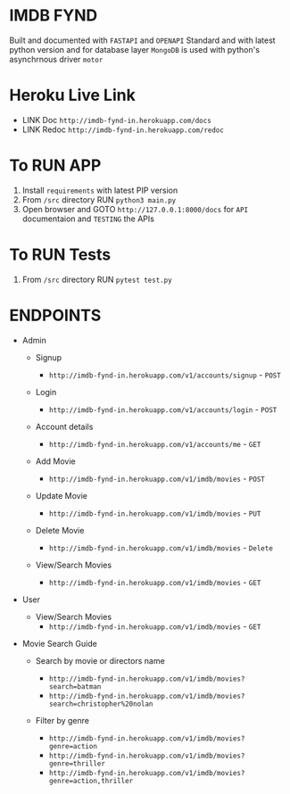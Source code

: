 # IMDB FYND
Built and documented with `FASTAPI` and `OPENAPI` Standard and with latest python version and for database layer `MongoDB` is used with python's asynchrnous driver `motor`

# Heroku Live Link
- LINK Doc `http://imdb-fynd-in.herokuapp.com/docs`
- LINK Redoc `http://imdb-fynd-in.herokuapp.com/redoc`

# To RUN APP

1. Install `requirements` with latest PIP version
2. From `/src` directory RUN `python3 main.py`
3. Open browser and GOTO `http://127.0.0.1:8000/docs` for `API` documentaion and `TESTING` the APIs

# To RUN Tests

1. From `/src` directory RUN `pytest test.py`

# ENDPOINTS

- Admin
    - Signup
        - `http://imdb-fynd-in.herokuapp.com/v1/accounts/signup` - `POST`

    - Login
        - `http://imdb-fynd-in.herokuapp.com/v1/accounts/login` - `POST`

    - Account details
        - `http://imdb-fynd-in.herokuapp.com/v1/accounts/me` - `GET`

    - Add Movie
        - `http://imdb-fynd-in.herokuapp.com/v1/imdb/movies` - `POST`

    - Update Movie
        - `http://imdb-fynd-in.herokuapp.com/v1/imdb/movies` - `PUT`

    - Delete Movie
        - `http://imdb-fynd-in.herokuapp.com/v1/imdb/movies` - `Delete`

    - View/Search Movies
        - `http://imdb-fynd-in.herokuapp.com/v1/imdb/movies` - `GET`

- User
    - View/Search Movies
        - `http://imdb-fynd-in.herokuapp.com/v1/imdb/movies` - `GET`

- Movie Search Guide
    - Search by movie or directors name
        - `http://imdb-fynd-in.herokuapp.com/v1/imdb/movies?search=batman`
        - `http://imdb-fynd-in.herokuapp.com/v1/imdb/movies?search=christopher%20nolan`
    
    - Filter by genre
        - `http://imdb-fynd-in.herokuapp.com/v1/imdb/movies?genre=action`
        - `http://imdb-fynd-in.herokuapp.com/v1/imdb/movies?genre=thriller`
        - `http://imdb-fynd-in.herokuapp.com/v1/imdb/movies?genre=action,thriller`